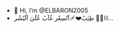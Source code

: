 - 👋 Hi, I’m @ELBARON2005
- طِيَبً❤‍🩹آتٌسِعٌر غُآبً عٌلَيَ آلَبًشُر 🏴‍☠️⛓️...

<!---
ELBARON2005/ELBARON2005 is a ✨ special ✨ repository because its `README.md` (this file) appears on your GitHub profile.
You can click the Preview link to take a look at your changes.
--->
